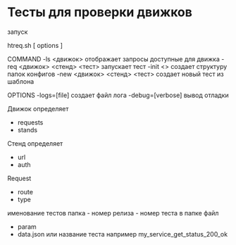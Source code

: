 # Тесты для проверки движков

запуск 

htreq.sh  <command> <arguments> [ options ]


COMMAND
-ls <движок> отображает запросы доступные для движка
-req <движок> <стенд> <тест> запускает тест
-init <> создает структуру папок конфигов
-new <движок> <стенд> <тест> создает новый тест из шаблона

OPTIONS
-logs=[file] создает файл лога
-debug=[verbose] вывод отладки

Движок определяет 
* requests
* stands


Стенд определяет
* url
* auth

Request
* route
* type

именование тестов
папка - номер релиза - номер теста
в папке файл
- param
- data.json или название теста например my_service_get_status_200_ok
